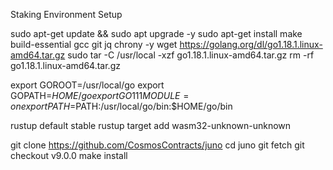 Staking Environment Setup

sudo apt-get update && sudo apt upgrade -y
sudo apt-get install make build-essential gcc git jq chrony -y
wget https://golang.org/dl/go1.18.1.linux-amd64.tar.gz
sudo tar -C /usr/local -xzf go1.18.1.linux-amd64.tar.gz
rm -rf go1.18.1.linux-amd64.tar.gz

export GOROOT=/usr/local/go
export GOPATH=$HOME/go
export GO111MODULE=on
export PATH=$PATH:/usr/local/go/bin:$HOME/go/bin

rustup default stable
rustup target add wasm32-unknown-unknown

git clone https://github.com/CosmosContracts/juno
cd juno
git fetch
git checkout v9.0.0
make install
